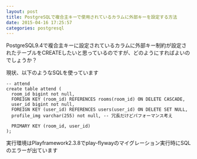```yaml
---
layout: post
title: PostgreSQLで複合主キーで使用されているカラムに外部キーを設定する方法
date: 2015-04-16 17:25:57
categories: postgresql
---
```

<p>PostgreSQL9.4で複合主キーに設定されているカラムに外部キー制約が設定されたテーブルをCREATEしたいと思っているのですが、どのようにすればよいのでしょうか？</p>

<p>現状、以下のようなSQLを使っています</p>

<pre><code>-- attend
create table attend (
  room_id bigint not null,
  FOREIGN KEY (room_id) REFERENCES rooms(room_id) ON DELETE CASCADE,
  user_id bigint not null,
  FOREIGN KEY (user_id) REFERENCES users(user_id) ON DELETE SET NULL,
  profile_img varchar(255) not null, -- 冗長だけどパフォーマンス考え

  PRIMARY KEY (room_id, user_id)
);
</code></pre>

<p>実行環境はPlayframework2.3.8でplay-flywayのマイグレーション実行時にSQLのエラーが出ています</p>
